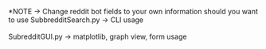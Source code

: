*NOTE -> Change reddit bot fields to your own information should you want to use 
SubbredditSearch.py -> CLI usage
<br>
<br>
SubredditGUI.py -> matplotlib, graph view, form usage
